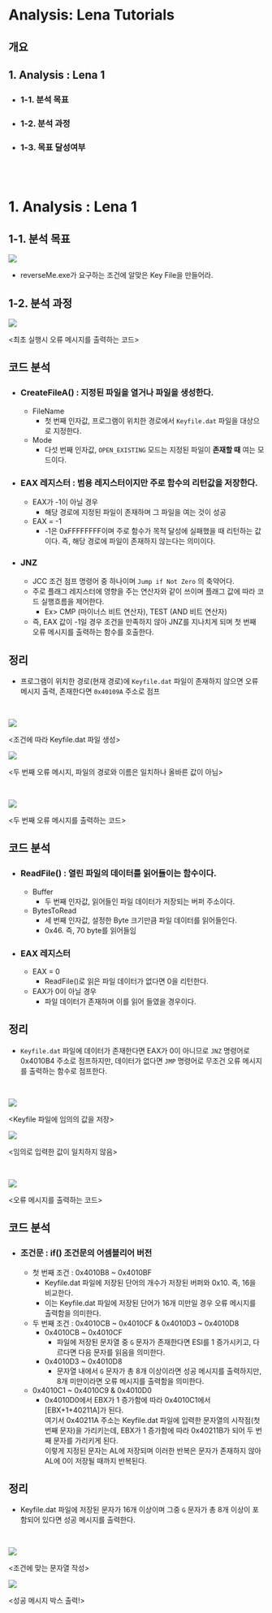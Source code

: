 # Analysis: Lena Tutorials

## 개요

## 1. Analysis : Lena 1 
- ### 1-1. 분석 목표
- ### 1-2. 분석 과정
- ### 1-3. 목표 달성여부

</br></br>

# 1. Analysis : Lena 1

## 1-1. 분석 목표

![](https://images.velog.io/images/kmk9502/post/05739f6b-a651-46e6-87d9-ff31efef716a/1.%EC%8B%A4%ED%8C%A81_%ED%8C%8C%EC%9D%BC%20%EC%A1%B4%EC%9E%AC%ED%95%98%EC%A7%80%20%EC%95%8A%EC%9D%8C.png)

 - reverseMe.exe가 요구하는 조건에 알맞은 Key File을 만들어라.

## 1-2. 분석 과정

![](https://images.velog.io/images/kmk9502/post/6b9978cf-70f0-49ed-9f2c-fed603290682/2.Keyfile.dat%20%ED%8C%8C%EC%9D%BC%20%EC%A1%B4%EC%9E%AC%EC%9C%A0%EB%AC%B4%20%ED%99%95%EC%9D%B8.png)

<최초 실행시 오류 메시지를 출력하는 코드>

## 코드 분석
- ### CreateFileA() : 지정된 파일을 열거나 파일을 생성한다.
  - FileName 
    - 첫 번째 인자값, 프로그램이 위치한 경로에서 `Keyfile.dat` 파일을 대상으로 지정한다.
  - Mode
    - 다섯 번째 인자값, `OPEN_EXISTING` 모드는 지정된 파일이 **존재할 때** 여는 모드이다.
- ### EAX 레지스터 : 범용 레지스터이지만 주로 함수의 리턴값을 저장한다.
  - EAX가 -1이 아닐 경우
    - 해당 경로에 지정된 파일이 존재하며 그 파일을 여는 것이 성공
  - EAX = -1
    - -1은 0xFFFFFFFF이며 주로 함수가 목적 달성에 실패했을 때 리턴하는 값이다. 즉, 해당 경로에 파일이 존재하지 않는다는 의미이다. 
- ### JNZ
  - JCC 조건 점프 명령어 중 하나이며 `Jump if Not Zero` 의 축약어다. 
  - 주로 플래그 레지스터에 영향을 주는 연산자와 같이 쓰이며 플래그 값에 따라 코드 실행흐름을 제어한다.
    - Ex> CMP (마이너스 비트 연산자), TEST (AND 비트 연산자)
  - 즉, EAX 값이 -1일 경우 조건을 만족하지 않아 JNZ를 지나치게 되며 첫 번째 오류 메시지를 출력하는 함수를 호출한다.
## 정리
- 프로그램이 위치한 경로(현재 경로)에 `Keyfile.dat` 파일이 존재하지 않으면 오류 메시지 출력, 존재한다면 `0x40109A` 주소로 점프

</br>

![](https://images.velog.io/images/kmk9502/post/57599879-598d-4c5c-a83c-4c641155d1a1/3.%EC%A1%B0%EA%B1%B41_Keyfile.dat%20%ED%8C%8C%EC%9D%BC%20%EC%A1%B4%EC%9E%AC.png)

<조건에 따라 Keyfile.dat 파일 생성>

![](https://images.velog.io/images/kmk9502/post/b449749f-0aaa-4e23-a165-80cb135d463f/4.%EC%8B%A4%ED%8C%A82_%ED%8C%8C%EC%9D%BC%EC%9D%80%20%EC%A1%B4%EC%9E%AC%ED%95%98%EC%A7%80%EB%A7%8C%20%EB%8D%B0%EC%9D%B4%ED%84%B0%EB%8A%94%20%EC%97%86%EC%9D%8C.png)

<두 번째 오류 메시지, 파일의 경로와 이름은 일치하나 올바른 값이 아님>

</br>

![](https://images.velog.io/images/kmk9502/post/37413f6d-afeb-4c6c-840c-4be38e8240ba/5.%ED%8C%8C%EC%9D%BC%20%EB%82%B4%20%EB%8D%B0%EC%9D%B4%ED%84%B0%20%EC%A1%B4%EC%9E%AC%EC%9C%A0%EB%AC%B4%20%ED%99%95%EC%9D%B8.png)

<두 번째 오류 메시지를 출력하는 코드>

## 코드 분석
- ### ReadFile() : 열린 파일의 데이터를 읽어들이는 함수이다.
  - Buffer
    - 두 번째 인자값, 읽어들인 파일 데이터가 저장되는 버퍼 주소이다.
  - BytesToRead
    - 세 번째 인자값, 설정한 Byte 크기만큼 파일 데이터를 읽어들인다. 
    - 0x46. 즉, 70 byte를 읽어들임

- ### EAX 레지스터
    - EAX = 0
      - ReadFile()로 읽은 파일 데이터가 없다면 0을 리턴한다.
    - EAX가 0이 아닐 경우
      - 파일 데이터가 존재하며 이를 읽어 들였을 경우이다.
## 정리
- `Keyfile.dat` 파일에 데이터가 존재한다면 EAX가 0이 아니므로 `JNZ` 명령어로 0x4010B4 주소로 점프하지만, 데이터가 없다면 `JMP` 명령어로 무조건 오류 메시지를 출력하는 함수로 점프한다.

</br>

![](https://images.velog.io/images/kmk9502/post/16ab0494-1280-458e-93ea-4ec1feb2e446/6.%EC%A1%B0%EA%B1%B42_Keyfile%EC%97%90%20%EB%8D%B0%EC%9D%B4%ED%84%B0%20%EC%A1%B4%EC%9E%AC.png)

<Keyfile 파일에 임의의 값을 저장>

![](https://images.velog.io/images/kmk9502/post/69267dd8-232f-46fc-a1d1-61a29addb82a/7.%EC%8B%A4%ED%8C%A83_%EB%8D%B0%EC%9D%B4%ED%84%B0%EB%8A%94%20%EC%A1%B4%EC%9E%AC%ED%95%98%EC%A7%80%EB%A7%8C%20%EC%98%AC%EB%B0%94%EB%A5%B4%EC%A7%80%20%EC%95%8A%EC%9D%8C.png)

<임의로 입력한 값이 일치하지 않음>

</br>

![](https://images.velog.io/images/kmk9502/post/7383c7c5-3d07-48f9-b8cc-82950a138c5c/8.Key%20%EA%B0%92%20%EC%A1%B0%EA%B1%B4.png)

<오류 메시지를 출력하는 코드>

## 코드 분석
- ### 조건문 : if() 조건문의 어셈블리어 버전
  - 첫 번째 조건 : 0x4010B8 ~ 0x4010BF
    - Keyfile.dat 파일에 저장된 단어의 개수가 저장된 버퍼와 0x10. 즉, 16을 비교한다.
    - 이는 Keyfile.dat 파일에 저장된 단어가 16개 미만일 경우 오류 메시지를 출력함을 의미한다.
  - 두 번째 조건 : 0x4010CB ~ 0x4010CF & 0x4010D3 ~ 0x4010D8
    - 0x4010CB ~ 0x4010CF
      - 파일에 저장된 문자열 중 `G` 문자가 존재한다면 ESI를 1 증가시키고, 다르다면 다음 문자를 읽음을 의미한다.
    - 0x4010D3 ~ 0x4010D8
      - 문자열 내에서 `G` 문자가 총 8개 이상이라면 성공 메시지를 출력하지만, 8개 미만이라면 오류 메시지를 출력함을 의미한다.
  - 0x4010C1 ~ 0x4010C9 & 0x4010D0
    - 0x4010D0에서 EBX가 1 증가함에 따라 0x4010C1에서 [EBX+1+40211A]가 된다. </br>여기서 0x40211A 주소는 Keyfile.dat 파일에 입력한 문자열의 시작점(첫 번째 문자)을 가리키는데, EBX가 1 증가함에 따라 0x40211B가 되어 두 번째 문자를 가리키게 된다. </br>이렇게 지정된 문자는 AL에 저장되며 이러한 반복은 문자가 존재하지 않아 AL에 0이 저장될 때까지 반복된다.
## 정리
- Keyfile.dat 파일에 저장된 문자가 16개 이상이며 그중 `G` 문자가 총 8개 이상이 포함되어 있다면 성공 메시지를 출력한다.

</br>

![](https://images.velog.io/images/kmk9502/post/77973ec9-ce8e-47b4-91ae-1128c747f2e3/9.%EC%A1%B0%EA%B1%B43_%EB%AC%B8%EC%9E%90%20%EA%B0%9C%EC%88%98,%20G%EC%9D%98%20%EA%B0%9C%EC%88%98.png)

<조건에 맞는 문자열 작성>

![](https://images.velog.io/images/kmk9502/post/503912ad-8f2e-4c88-b89f-b4ce8cd15582/10.%EC%84%B1%EA%B3%B5_Keyfile%20%EA%B0%92%20%EC%9D%BC%EC%B9%98.png)

<성공 메시지 박스 출력!>